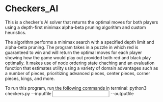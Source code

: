 # Checkers_AI
This is a checker's AI solver that returns the optimal moves for both players using a depth-first minimax alpha-beta pruning algorithm and custom heuristics.

The algorithm performs a minimax search with a specified depth limit and alpha-beta pruning. The program takes in a puzzle in which red is guaranteed to win and will return the optimal moves for each player showing how the game would play out provided both red and black play optimally. It makes use of node ordering state chaching and an evaluation function that estimates utility using a variety of domain advantages such as a number of pieces, prioritizing advanced pieces, center pieces, corner pieces, kings, and more. 

To run this program, run the following commands in terminal:
python3 checkers.py --inputfile <input file> --outputfile <output file>

